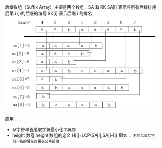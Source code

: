后缀数组（Suffix Array）主要是两个数组：SA 和 RK
SA[i] 表示将所有后缀排序后第 i 小的后缀的编号
RK[i] 表示后缀 i 的排名
![](image/note/1651156168474.png)

应用

- 从字符串首尾取字符最小化字典序
- height 数组
  height 数组的定义
  H[i]=LCP(SA[i],SA[i-1])
  即`第 i 名的后缀与它前一名的后缀的最长公共前缀`
